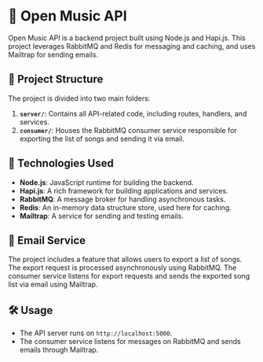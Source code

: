 # 🎵 Open Music API

Open Music API is a backend project built using Node.js and Hapi.js. This project leverages RabbitMQ and Redis for messaging and caching, and uses Mailtrap for sending emails.

## 📁 Project Structure

The project is divided into two main folders:

1. **`server/`**: Contains all API-related code, including routes, handlers, and services.
2. **`consumer/`**: Houses the RabbitMQ consumer service responsible for exporting the list of songs and sending it via email.

## 🚀 Technologies Used

- **Node.js**: JavaScript runtime for building the backend.
- **Hapi.js**: A rich framework for building applications and services.
- **RabbitMQ**: A message broker for handling asynchronous tasks.
- **Redis**: An in-memory data structure store, used here for caching.
- **Mailtrap**: A service for sending and testing emails.

## 📧 Email Service

The project includes a feature that allows users to export a list of songs. The export request is processed asynchronously using RabbitMQ. The consumer service listens for export requests and sends the exported song list via email using Mailtrap.

## 🛠️ Usage

- The API server runs on `http://localhost:5000`.
- The consumer service listens for messages on RabbitMQ and sends emails through Mailtrap.
